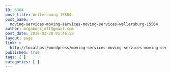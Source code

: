 ```yaml
---
ID: 6364
post_title: Wellersburg 15564
post_name: >
  moving-services-moving-services-moving-services-wellersburg-15564
author: mrgabonijeff@gmail.com
post_date: 2018-03-28 01:46:58
layout: page
link: >
  http://localhost/wordpress/moving-services-moving-services-moving-services-wellersburg-15564/
published: true
tags: [ ]
categories: [ ]
---
```

